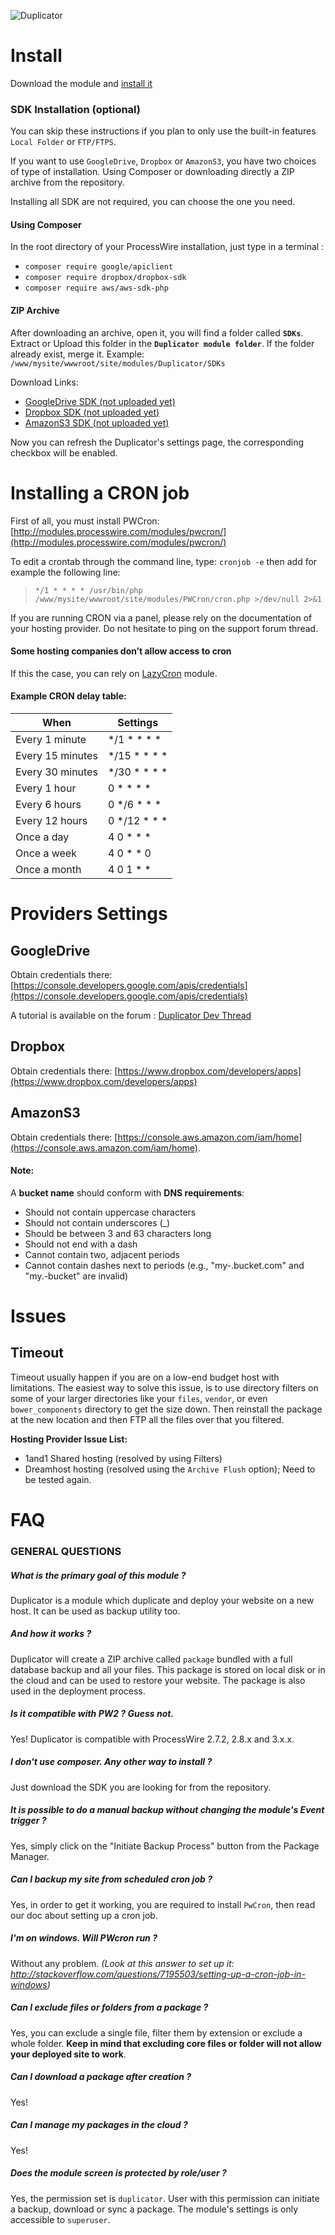 ![Duplicator](https://processwire.com/talk/uploads/monthly_2017_11/Duplicator-logo-v2-Dlong.png.891733350c03c3eb44ad77544a07a4c6.png)

# Install
Download the module and [install it](https://modules.processwire.com/install-uninstall/)

### SDK Installation (optional)
You can skip these instructions if you plan to only use the built-in features `Local Folder` or `FTP/FTPS`.

If you want to use `GoogleDrive`, `Dropbox` or `AmazonS3`, you have two choices of type of installation. Using Composer or downloading directly a ZIP archive from the repository.

Installing all SDK are not required, you can choose the one you need.

#### Using Composer
In the root directory of your ProcessWire installation, just type in a terminal :
* `composer require google/apiclient`
* `composer require dropbox/dropbox-sdk`
* `composer require aws/aws-sdk-php`

#### ZIP Archive
After downloading an archive, open it, you will find a folder called **`SDKs`**. Extract or Upload this folder in the **`Duplicator module folder`**. If the folder already exist, merge it. Example: `/www/mysite/wwwroot/site/modules/Duplicator/SDKs`

Download Links:
* [GoogleDrive SDK (not uploaded yet)]()
* [Dropbox SDK (not uploaded yet)]()
* [AmazonS3 SDK (not uploaded yet)]()


Now you can refresh the Duplicator's settings page, the corresponding checkbox will be enabled.


# Installing a CRON job
First of all, you must install PWCron:[http://modules.processwire.com/modules/pwcron/](http://modules.processwire.com/modules/pwcron/)


To edit a crontab through the command line, type: `cronjob -e` then add for example the following line:
> `*/1 * * * * /usr/bin/php /www/mysite/wwwroot/site/modules/PWCron/cron.php >/dev/null 2>&1`


If you are running CRON via a panel, please rely on the documentation of your hosting provider. Do not hesitate to ping on the support forum thread.

#### Some hosting companies don’t allow access to cron
If this the case, you can rely on [LazyCron](https://processwire.com/api/modules/lazy-cron/) module.


#### Example CRON delay table:

| When | Settings |
| -------- | -------- |
| Every 1 minute   | */1 * * * *   |
| Every 15 minutes   | */15 * * * *   |
| Every 30 minutes |	*/30 * * * *
| Every 1 hour |	0 * * * * |
| Every 6 hours |	0 */6 * * * |
| Every 12 hours |	0 */12 * * * |
| Once a day |	4 0 * * * |
| Once a week |	4 0 * * 0 |
| Once a month |	4 0 1 * * |


# Providers Settings

## GoogleDrive
Obtain credentials there: [https://console.developers.google.com/apis/credentials](https://console.developers.google.com/apis/credentials)

A tutorial is available on the forum :  [Duplicator Dev Thread](https://processwire.com/talk/topic/15345-duplicator-backup-and-move-sites/?page=2#comment-139376)

## Dropbox
Obtain credentials there:  [https://www.dropbox.com/developers/apps](https://www.dropbox.com/developers/apps)

## AmazonS3
Obtain credentials there: [https://console.aws.amazon.com/iam/home](https://console.aws.amazon.com/iam/home).

#### Note:
A **bucket name** should conform with **DNS requirements**:
* Should not contain uppercase characters
* Should not contain underscores (_)
* Should be between 3 and 63 characters long
* Should not end with a dash
* Cannot contain two, adjacent periods
* Cannot contain dashes next to periods (e.g., "my-.bucket.com" and "my.-bucket" are invalid)


# Issues

## Timeout
Timeout usually happen if you are on a low-end budget host with limitations. The easiest way to solve this issue, is to use directory filters on some of your larger directories like your `files`, `vendor`, or even `bower_components` directory to get the size down. Then reinstall the package at the new location and then FTP all the files over that you filtered.

**Hosting Provider Issue List:**
* 1and1 Shared hosting (resolved by using Filters)
* Dreamhost hosting (resolved using the `Archive Flush` option); Need to be tested again.


# FAQ
### GENERAL QUESTIONS
##### What is the primary goal of this module ?
Duplicator is a module which duplicate and deploy your website on a new host. It can be used as backup utility too.

##### And how it works ?
Duplicator will create a ZIP archive called `package` bundled with a full database backup and all your files.
This package is stored on local disk or in the cloud and can be used to restore your website.
The package is also used in the deployment process.

##### Is it compatible with PW2 ? Guess not.
Yes! Duplicator is compatible with ProcessWire 2.7.2, 2.8.x and 3.x.x.

##### I don't use composer. Any other way to install ?
Just download the SDK you are looking for from the repository.

##### It is possible to do a manual backup without changing the module's Event trigger ?
Yes, simply click on the "Initiate Backup Process" button from the Package Manager.

##### Can I backup my site from scheduled cron job ?
Yes, in order to get it working, you are required to install `PwCron`, then read our doc about setting up a cron job.

##### I'm on windows. Will PWcron run ?
Without any problem. *(Look at this answer to set up it: http://stackoverflow.com/questions/7195503/setting-up-a-cron-job-in-windows)*

##### Can I exclude files or folders from a package ?
Yes, you can exclude a single file, filter them by extension or exclude a whole folder. **Keep in mind that excluding core files or folder will not allow your deployed site to work**.

##### Can I download a package after creation ?
Yes!

##### Can I manage my packages in the cloud ?
Yes!

##### Does the module screen is protected by role/user ?
Yes, the permission set is `duplicator`. User with this permission can initiate a backup, download or sync a package. The module's settings is only accessible to `superuser`.









